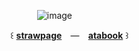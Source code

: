   ⠀   ⠀   ⠀   ⠀      ![image](https://wilardo.crd.co/assets/images/gallery06/483b446b_original.png?v=618e2dfe)
 
   ⠀ ꒰ [**strawpage**](https://chailatte.straw.page) ⠀— ⠀[**atabook**](https://melomanie.atabook.org/) ꒱ 
